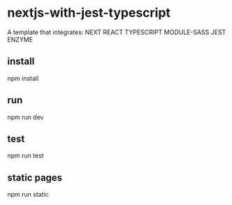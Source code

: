 # nextjs-with-jest-typescript

A template that integrates: NEXT REACT TYPESCRIPT MODULE-SASS JEST ENZYME

## install
npm install

## run
npm run dev

## test
npm run test

## static pages
npm run static

